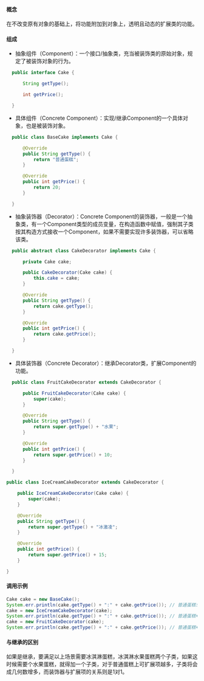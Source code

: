 #### 概念

在不改变原有对象的基础上，将功能附加到对象上，透明且动态的扩展类的功能。


#### 组成

- 抽象组件（Component）：一个接口/抽象类，充当被装饰类的原始对象，规定了被装饰对象的行为。
```java
  public interface Cake {

      String getType();

      int getPrice();

  }
```

- 具体组件（Concrete Component）：实现/继承Component的一个具体对象，也是被装饰对象。
```java
  public class BaseCake implements Cake {

      @Override
      public String getType() {
          return "普通蛋糕";
      }

      @Override
      public int getPrice() {
          return 20;
      }

  }
```

- 抽象装饰器（Decorator）：Concrete Component的装饰器，一般是一个抽象类，有一个Component类型的成员变量，在构造函数中赋值，强制其子类按其构造方式接收一个Component，如果不需要实现许多装饰器，可以省略该类。
```java
  public abstract class CakeDecorator implements Cake {

      private Cake cake;

      public CakeDecorator(Cake cake) {
          this.cake = cake;
      }

      @Override
      public String getType() {
          return cake.getType();
      }

      @Override
      public int getPrice() {
          return cake.getPrice();
      }

  }
```


- 具体装饰器（Concrete Decorator）：继承Decorator类，扩展Component的功能。
```java
  public class FruitCakeDecorator extends CakeDecorator {

      public FruitCakeDecorator(Cake cake) {
          super(cake);
      }

      @Override
      public String getType() {
          return super.getType() + "水果";
      }

      @Override
      public int getPrice() {
          return super.getPrice() + 10;
      }

  }
```

  ```java
  public class IceCreamCakeDecorator extends CakeDecorator {

      public IceCreamCakeDecorator(Cake cake) {
          super(cake);
      }

      @Override
      public String getType() {
          return super.getType() + "冰激凌";
      }

      @Override
      public int getPrice() {
          return super.getPrice() + 15;
      }

  }
  ```


#### 调用示例

```java
Cake cake = new BaseCake();
System.err.println(cake.getType() + ":" + cake.getPrice()); // 普通蛋糕:20
cake = new IceCreamCakeDecorator(cake);
System.err.println(cake.getType() + ":" + cake.getPrice()); // 普通蛋糕+冰淇淋:35
cake = new FruitCakeDecorator(cake);
System.err.println(cake.getType() + ":" + cake.getPrice()); // 普通蛋糕+冰淇淋+水果:45
```

#### 与继承的区别

如果是继承，要满足以上场景需要冰淇淋蛋糕，冰淇淋水果蛋糕两个子类，如果这时候需要个水果蛋糕，就得加一个子类，对于普通蛋糕上可扩展项越多，子类将会成几何数增多，而装饰器与扩展项的关系则是1对1。
